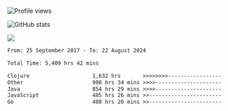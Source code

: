 ![Profile views](https://komarev.com/ghpvc/?username=liuchong)

![GitHub stats](https://github-readme-stats.vercel.app/api?username=liuchong&show_icons=true)

<img src="https://cr-skills-chart-widget.azurewebsites.net/api/api?username=liuchong&skills=C,C%2B%2B,C%23,Clojure,Java,JavaScript,TypeScript,Python,Go,Rust&show-other-skills=true"/>

<!--START_SECTION:waka-->

```txt
From: 25 September 2017 - To: 22 August 2024

Total Time: 5,409 hrs 42 mins

Clojure                    1,632 hrs       >>>>>>>>-----------------   30.17 %
Other                      908 hrs 34 mins >>>>---------------------   16.80 %
Java                       854 hrs 29 mins >>>>---------------------   15.80 %
JavaScript                 485 hrs 26 mins >>-----------------------   08.97 %
Go                         408 hrs 20 mins >>-----------------------   07.55 %
```

<!--END_SECTION:waka-->
